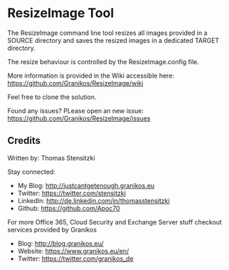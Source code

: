 # ResizeImage Tool

The ResizeImage command line tool resizes all images provided in a SOURCE directory and saves the resized images in a dedicated TARGET directory.

The resize behaviour is controlled by the ResizeImage.config file.

More information is provided in the Wiki accessible here: https://github.com/Granikos/ResizeImage/wiki

Feel free to clone the solution.

Found any issues? PLease open an new issue: https://github.com/Granikos/ResizeImage/issues

## Credits
Written by: Thomas Stensitzki

Stay connected:

* My Blog: http://justcantgetenough.granikos.eu
* Twitter: https://twitter.com/stensitzki
* LinkedIn:	http://de.linkedin.com/in/thomasstensitzki
* Github: https://github.com/Apoc70

For more Office 365, Cloud Security and Exchange Server stuff checkout services provided by Granikos

* Blog: http://blog.granikos.eu/
* Website: https://www.granikos.eu/en/
* Twitter: https://twitter.com/granikos_de